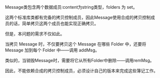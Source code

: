 Message类包含两个数据成员∶content为string类型，folders 为 set。

这两个标准库类都有完备的拷贝控制成员，因此Message使用合成的拷贝控制成员的话，简单拷贝这两个成员也能实现正确拷贝。

但是，本问题的需求不仅如此。

当拷贝 Message 时，不仅要拷贝这个 Message 在哪些 Folder 中，还要将 Message 加到每个 Folder 中——调用 addMsg。

类似的，当销毁Message时，需要将它从所有Folder中删除——调用remMsg。

因此，不能依赖合成的拷贝控制成员，必须设计自己的版本来完成这些簿记工作。